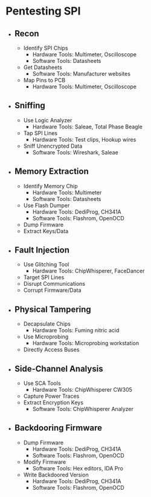 # Pentesting SPI 

- ## Recon
    - Identify SPI Chips
        - Hardware Tools: Multimeter, Oscilloscope
        - Software Tools: Datasheets
    - Get Datasheets
        - Software Tools: Manufacturer websites
    - Map Pins to PCB
        - Hardware Tools: Multimeter, Oscilloscope

- ## Sniffing
    - Use Logic Analyzer
        - Hardware Tools: Saleae, Total Phase Beagle 
    - Tap SPI Lines
        - Hardware Tools: Test clips, Hookup wires
    - Sniff Unencrypted Data
        - Software Tools: Wireshark, Saleae

- ## Memory Extraction
    - Identify Memory Chip
        - Hardware Tools: Multimeter
        - Software Tools: Datasheets
    - Use Flash Dumper
        - Hardware Tools: DediProg, CH341A
        - Software Tools: Flashrom, OpenOCD
    - Dump Firmware
    - Extract Keys/Data

- ## Fault Injection
    - Use Glitching Tool
        - Hardware Tools: ChipWhisperer, FaceDancer
    - Target SPI Lines
    - Disrupt Communications
    - Corrupt Firmware/Data

- ## Physical Tampering
    - Decapsulate Chips
        - Hardware Tools: Fuming nitric acid
    - Use Microprobing
        - Hardware Tools: Microprobing workstation
    - Directly Access Buses

- ## Side-Channel Analysis  
    - Use SCA Tools
        - Hardware Tools: ChipWhisperer CW305
    - Capture Power Traces
    - Extract Encryption Keys
        - Software Tools: ChipWhisperer Analyzer

- ## Backdooring Firmware
    - Dump Firmware
        - Hardware Tools: DediProg, CH341A
        - Software Tools: Flashrom, OpenOCD 
    - Modify Firmware
        - Software Tools: Hex editors, IDA Pro
    - Write Backdoored Version
        - Hardware Tools: DediProg, CH341A
        - Software Tools: Flashrom, OpenOCD
